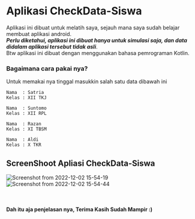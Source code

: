 # Aplikasi CheckData-Siswa
Aplikasi ini dibuat untuk melatih saya, sejauh mana saya sudah belajar membuat aplikasi android.  
***Perlu diketahui, aplikasi ini dibuat hanya untuk simulasi saja, dan data didalam aplikasi tersebut tidak asli***.  
Btw aplikasi ini dibuat dengan menggunakan bahasa pemrograman Kotlin.

###  Bagaimana cara pakai nya?
Untuk memakai nya tinggal masukkin salah satu data dibawah ini
```
Nama  : Satria
Kelas : XII TKJ 
```
```
Nama  : Suntomo
Kelas : XII RPL 
```
```
Nama  : Razan
Kelas : XI TBSM
```
```
Nama  : Aldi
Kelas : X TKR
```

##  ScreenShoot Apliasi CheckData-Siswa
![Screenshot from 2022-12-02 15-54-19](https://user-images.githubusercontent.com/75376635/205254488-d917fdf0-117c-41a2-8e61-cf16ef670541.png)
![Screenshot from 2022-12-02 15-54-44](https://user-images.githubusercontent.com/75376635/205254518-4b299ee8-479f-4b62-9d09-bb6f702212fe.png)

&nbsp; &nbsp;
#### Dah itu aja penjelasan nya, Terima Kasih Sudah Mampir :)
